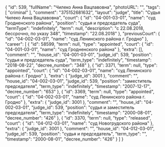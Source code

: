{
    "id": 539,
    "fullName": "Чилеко Анна Вацлавовна",
    "photoURL": "",
    "tags": [
        "criminal"
    ],
    "comment": "375152681632",
    "layout": "judge",
    "title": "Судья Чилеко Анна Вацлавовна",
    "court": {
        "id": "04-001-03-01",
        "name": "суд Гродненского района",
        "position": "судья и председатель суда",
        "termType": "indefinitely",
        "term": null,
        "description": "c 22.08.2018, бессрочно, по указу 348",
        "timestamp": "22.08.2018"
    },
    "previousCourt": {
        "id": "04-002-03-01",
        "name": "суд Ленинского района г. Гродно"
    },
    "career": [
        {
            "id": 58599,
            "term": null,
            "type": "appointed",
            "court": {
                "id": "04-001-03-01",
                "name": "суд Гродненского района"
            },
            "extra": [],
            "comment": "",
            "house_id": "04-001-03-01",
            "judge_id": 539,
            "position": "судья и председатель суда",
            "term_type": "indefinitely",
            "timestamp": "2018-08-22",
            "decree_number": "348"
        },
        {
            "id": 3371,
            "term": null,
            "type": "appointed",
            "court": {
                "id": "04-002-03-01",
                "name": "суд Ленинского района г. Гродно"
            },
            "extra": {
                "judge_id": 3001
            },
            "comment": "",
            "house_id": "04-002-03-01",
            "judge_id": 539,
            "position": "заместитель председателя",
            "term_type": "indefinitely",
            "timestamp": "2007-12-17",
            "decree_number": "653"
        },
        {
            "id": 3369,
            "term": null,
            "type": "appointed",
            "court": {
                "id": "04-002-03-01",
                "name": "суд Ленинского района г. Гродно"
            },
            "extra": {
                "judge_id": 3001
            },
            "comment": "",
            "house_id": "04-002-03-01",
            "judge_id": 539,
            "position": "судья и заместитель председателя",
            "term_type": "indefinitely",
            "timestamp": "2000-08-01",
            "decree_number": "426"
        },
        {
            "id": 3370,
            "term": null,
            "type": "released",
            "court": {
                "id": "04-012-03-01",
                "name": "суд Новогрудского района"
            },
            "extra": {
                "judge_id": 3001
            },
            "comment": "",
            "house_id": "04-012-03-01",
            "judge_id": 539,
            "position": "судья и председатель",
            "term_type": "",
            "timestamp": "2000-08-01",
            "decree_number": "426"
        }
    ]
}